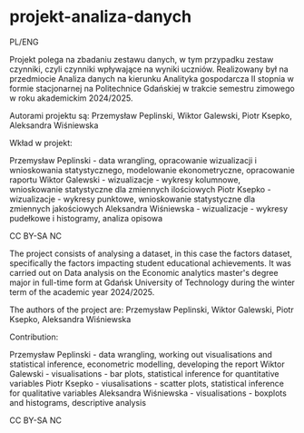# projekt-analiza-danych

PL/ENG

Projekt polega na zbadaniu zestawu danych, w tym przypadku zestaw czynniki, czyli czynniki wpływające na wyniki uczniów.
Realizowany był na przedmiocie Analiza danych na kierunku Analityka gospodarcza II stopnia w formie stacjonarnej na Politechnice Gdańskiej w trakcie semestru zimowego w roku akademickim 2024/2025.

Autorami projektu są: Przemysław Peplinski, Wiktor Galewski, Piotr Ksepko, Aleksandra Wiśniewska

Wkład w projekt:

Przemysław Peplinski - data wrangling, opracowanie wizualizacji i wnioskowania statystycznego, modelowanie ekonometryczne, opracowanie raportu
Wiktor Galewski - wizualizacje - wykresy kolumnowe, wnioskowanie statystyczne dla zmiennych ilościowych
Piotr Ksepko - wizualizacje - wykresy punktowe, wnioskowanie statystyczne dla zmiennych jakościowych
Aleksandra Wiśniewska - wizualizacje - wykresy pudełkowe i histogramy, analiza opisowa

CC BY-SA NC


The project consists of analysing a dataset, in this case the factors dataset, specifically the factors impacting student educational achievements.
It was carried out on Data analysis on the Economic analytics master's degree major in full-time form at Gdańsk University of Technology during the winter term of the academic year 2024/2025.

The authors of the project are: Przemysław Peplinski, Wiktor Galewski, Piotr Ksepko, Aleksandra Wiśniewska

Contribution:

Przemysław Peplinski - data wrangling, working out visualisations and statistical inference, econometric modelling, developing the report
Wiktor Galewski - visualisations - bar plots, statistical inference for quantitative variables
Piotr Ksepko - viusalisations - scatter plots, statistical inference for qualitative variables
Aleksandra Wiśniewska - visualisations - boxplots and histograms, descriptive analysis

CC BY-SA NC
